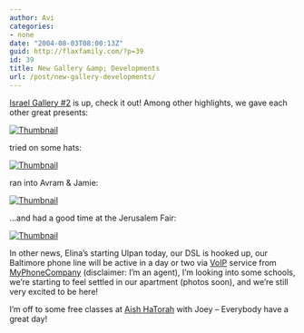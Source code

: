 ```yaml
---
author: Avi
categories:
- none
date: "2004-08-03T08:00:13Z"
guid: http://flaxfamily.com/?p=39
id: 39
title: New Gallery &amp; Developments
url: /post/new-gallery-developments/
---
```

[Israel Gallery &#35;2](http://flaxfamily.com/gallery.php?galleryurl=galleries/2004/Israel2/index.html) is up, check it out! Among other highlights, we gave each other great presents: 

[![Thumbnail](http://flaxfamily.com/galleries/2004/Israel2/Israel2-Thumbnails/3.jpg)](http://flaxfamily.com/gallery.php?galleryurl=galleries/2004/Israel2/Israel2-Pages/Image3.html)

tried on some hats:
  
[![Thumbnail](http://flaxfamily.com/galleries/2004/Israel2/Israel2-Thumbnails/26.jpg)](http://flaxfamily.com/gallery.php?galleryurl=galleries/2004/Israel2/Israel2-Pages/Image26.html)

ran into Avram & Jamie:
  
[![Thumbnail](http://flaxfamily.com/galleries/2004/Israel2/Israel2-Thumbnails/29.jpg)](http://flaxfamily.com/gallery.php?galleryurl=galleries/2004/Israel2/Israel2-Pages/Image29.html)

&#8230;and had a good time at the Jerusalem Fair:
  
[![Thumbnail](http://flaxfamily.com/galleries/2004/Israel2/Israel2-Thumbnails/38.jpg)](http://flaxfamily.com/gallery.php?galleryurl=galleries/2004/Israel2/Israel2-Pages/Image38.html)

In other news, Elina&#8217;s starting Ulpan today, our DSL is hooked up, our Baltimore phone line will be active in a day or two via [VoIP](http://en.wikipedia.org/wiki/VoIP) service from [MyPhoneCompany](http://www.myphonecompany.com/default.aspx?agent=6002229) (disclaimer: I&#8217;m an agent), I&#8217;m looking into some schools, we&#8217;re starting to feel settled in our apartment (photos soon), and we&#8217;re still very excited to be here!

I&#8217;m off to some free classes at [Aish HaTorah](http://www.aish.com/) with Joey &#8211; Everybody have a great day!